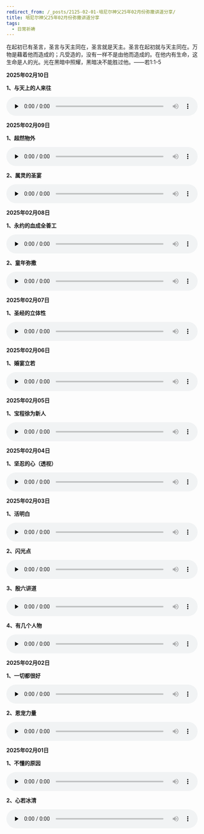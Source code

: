 ```yaml
---
redirect_from: /_posts/2125-02-01-培尼尔神父25年02月份弥撒讲道分享/
title: 培尼尔神父25年02月份弥撒讲道分享
tags:
  - 日常祈祷
---
```


在起初已有圣言，圣言与天主同在，圣言就是天主。圣言在起初就与天主同在。万物是藉着他而造成的；凡受造的，没有一样不是由他而造成的。在他内有生命，这生命是人的光。光在黑暗中照耀，黑暗决不能胜过他。——若1:1-5

**2025年02月10日**

**1、与天上的人来往**

<audio id="audio" style="width: 100%;height:50px;" controls="controls" preload="none">
      <source id="mp3" src="/2025.02/audio/250210tianshang.mp3">
</audio>

**2025年02月09日**

**1、超然物外**

<audio id="audio" style="width: 100%;height:50px;" controls="controls" preload="none">
      <source id="mp3" src="/2025.02/audio/250209chaoran.mp3">
</audio>

**2、属灵的圣宴**

<audio id="audio" style="width: 100%;height:50px;" controls="controls" preload="none">
      <source id="mp3" src="/2025.02/audio/250209shengyan.mp3">
</audio>

**2025年02月08日**

**1、永约的血成全善工**

<audio id="audio" style="width: 100%;height:50px;" controls="controls" preload="none">
      <source id="mp3" src="/2025.02/audio/250208shangong.mp3">
</audio>

**2、童年弥撒**

<audio id="audio" style="width: 100%;height:50px;" controls="controls" preload="none">
      <source id="mp3" src="/2025.02/audio/250208misa.mp3">
</audio>

**2025年02月07日**

**1、圣经的立体性**

<audio id="audio" style="width: 100%;height:50px;" controls="controls" preload="none">
      <source id="mp3" src="/2025.02/audio/250207litixing.mp3">
</audio>

**2025年02月06日**

**1、婚宴立若**

<audio id="audio" style="width: 100%;height:50px;" controls="controls" preload="none">
      <source id="mp3" src="/2025.02/audio/250206hunyan.mp3">
</audio>

**2025年02月05日**

**1、宝程徐为新人**

<audio id="audio" style="width: 100%;height:50px;" controls="controls" preload="none">
      <source id="mp3" src="/2025.02/audio/250205xinren.mp3">
</audio>

**2025年02月04日**

**1、坚忍的心（透视）**

<audio id="audio" style="width: 100%;height:50px;" controls="controls" preload="none">
      <source id="mp3" src="/2025.02/audio/250204jiannren.mp3">
</audio>

**2025年02月03日**

**1、活明白**

<audio id="audio" style="width: 100%;height:50px;" controls="controls" preload="none">
      <source id="mp3" src="/2025.02/audio/250203huo.mp3">
</audio>

**2、闪光点**

<audio id="audio" style="width: 100%;height:50px;" controls="controls" preload="none">
      <source id="mp3" src="/2025.02/audio/250203shan.mp3">
</audio>

**3、殷六讲道**

<audio id="audio" style="width: 100%;height:50px;" controls="controls" preload="none">
      <source id="mp3" src="/2025.02/audio/250203jiangdao.mp3">
</audio>

**4、有几个人物**

<audio id="audio" style="width: 100%;height:50px;" controls="controls" preload="none">
      <source id="mp3" src="/2025.02/audio/250203renwu.mp3">
</audio>

**2025年02月02日**

**1、一切都很好**

<audio id="audio" style="width: 100%;height:50px;" controls="controls" preload="none">
      <source id="mp3" src="/2025.02/audio/250202yiqie.mp3">
</audio>

**2、恩宠力量**

<audio id="audio" style="width: 100%;height:50px;" controls="controls" preload="none">
      <source id="mp3" src="/2025.02/audio/250202enchong.mp3">
</audio>

**2025年02月01日**

**1、不懂的原因**

<audio id="audio" style="width: 100%;height:50px;" controls="controls" preload="none">
      <source id="mp3" src="/2025.02/audio/250201budong.mp3">
</audio>

**2、心若冰清**

<audio id="audio" style="width: 100%;height:50px;" controls="controls" preload="none">
      <source id="mp3" src="/2025.02/audio/250201xinruo.mp3">
</audio>
